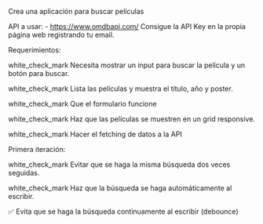 Crea una aplicación para buscar películas

API a usar: - https://www.omdbapi.com/ Consigue la API Key en la propia página web registrando tu email.

Requerimientos:

white_check_mark Necesita mostrar un input para buscar la película y un botón para buscar.

white_check_mark Lista las películas y muestra el título, año y poster.

white_check_mark Que el formulario funcione

white_check_mark Haz que las películas se muestren en un grid responsive.

white_check_mark Hacer el fetching de datos a la API

Primera iteración:

white_check_mark Evitar que se haga la misma búsqueda dos veces seguidas.

white_check_mark Haz que la búsqueda se haga automáticamente al escribir.

✅ Evita que se haga la búsqueda continuamente al escribir (debounce)